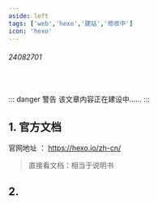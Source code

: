 ```yaml
---
aside: left
tags: ['web','hexo','建站','修改中']
icon: 'hexo'
---
```

 
###### 24082701
 
<br/>


::: danger <Badge type='warning'>警告</Badge>
该文章内容正在建设中......
:::

## 1. 官方文档

官网地址 ： https://hexo.io/zh-cn/  

> 直接看文档：相当于说明书

## 2. 

